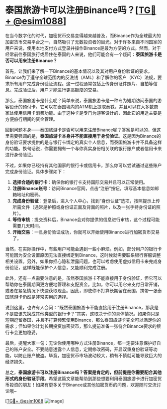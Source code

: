 # 泰国旅游卡可以注册Binance吗？[[TG💪+ @esim1088](https://t.me/s/esim1088)]

在当今数字化的时代，加密货币交易变得越来越普及，而Binance作为全球最大的加密货币交易平台之一，自然吸引了无数投资者的目光。对于许多来自不同国家的用户来说，使用本地支付方式登录并操作Binance是最为方便的方式。然而，对于经常前往泰国旅行或居住在泰国的人来说，他们可能会有一个疑问：**泰国旅游卡是否可以用来注册Binance？**

首先，让我们来了解一下Binance的基本情况以及其对用户身份验证的要求。Binance为了遵守全球范围内的反洗钱（AML）和了解你的客户（KYC）法规，要求所有用户完成身份验证流程。这一过程通常包括上传身份证件照片、自拍等信息。完成验证后，用户才能进行更高额度的交易。

那么，泰国旅游卡是什么呢？简单来说，泰国旅游卡是一种专为短期访问泰国的游客设计的预付卡。它可以在泰国境内的ATM机上提取泰铢，并且可以在大多数商家处使用信用卡消费功能。由于这种卡是专门为游客设计的，因此它的用途主要是方便旅行期间的资金管理。

回到问题本身——泰国旅游卡是否可以用来注册Binance呢？答案是可以的，但这里需要强调的是，**泰国旅游卡本身并不能直接用于身份验证**。这是因为Binance的身份验证要求提供的是与银行卡绑定的真实个人信息，而泰国旅游卡并不具备这样的功能。换句话说，你需要拥有一个与你真实身份相关联的银行账户或者信用卡来进行身份验证。

不过，如果你已经持有其他国家的银行卡或信用卡，那么你可以尝试通过这些账户完成身份验证。具体步骤如下：

1. **选择合适的银行卡**：确保你的银行卡支持国际交易并且可以正常使用。
2. **注册Binance账号**：访问Binance官网，点击“注册”按钮，填写基本信息如邮箱地址和密码。
3. **完成身份验证**：登录后，进入个人中心，找到“身份认证”选项，按照提示上传所需文件（通常是护照或身份证正面及背面的照片，以及一张手持身份证的照片）。
4. **等待审核**：提交资料后，Binance会对你提供的信息进行审核，这个过程可能需要几天时间。
5. **开始交易**：一旦身份验证成功，你就可以开始使用Binance进行加密货币交易了。

当然，在实际操作中，有些用户可能会遇到一些小麻烦。例如，部分用户的银行卡可能因为安全设置原因无法直接绑定到Binance，这时候就需要联系银行客服调整相关设置。另外，如果你担心隐私泄露问题，也可以考虑使用虚拟信用卡来完成身份验证，这样既能保护个人信息，又能顺利完成注册。

此外，还有一点需要注意的是，虽然泰国旅游卡不能直接用于身份验证，但它可以帮助你在泰国期间更方便地管理和支配资金。比如，你可以用它来支付日常开销，或者在紧急情况下快速获取现金。因此，即使你不打算长期留在泰国，携带一张泰国旅游卡仍然是非常实用的选择。

说到这里，也许有人会问：“既然泰国旅游卡不能直接用于注册Binance，那我是不是应该先换成其他类型的银行卡？”其实，这取决于你的具体情况。如果你只是短期逗留泰国，并且不打算频繁使用Binance，那么泰国旅游卡完全可以满足你的需求；但如果你计划长期投资加密货币，那么提前准备一张符合Binance要求的银行卡会更加稳妥。

最后，提醒大家一句：无论你使用哪种方式注册Binance，都一定要注意保护好自己的账户安全。不要随意透露个人信息，定期修改密码，开启双重身份验证等功能，以防止账户被盗。毕竟，加密货币市场波动较大，稍有不慎就可能导致巨大的经济损失。

总之，**泰国旅游卡可以注册Binance吗？答案是肯定的，但前提是你需要配合其他形式的身份验证手段**。希望这篇文章能帮助到那些想要利用泰国旅游卡进行加密货币投资的朋友！如果有更多关于Binance或其他加密货币的问题，欢迎随时交流讨论哦~

[[TG💪+ @esim1088](https://t.me/s/esim1088) ![Image](https://i.postimg.cc/4NQfJmqS/Snipaste-2025-05-13-00-14-12.png)]